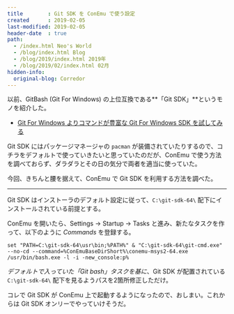 ```yaml
---
title        : Git SDK を ConEmu で使う設定
created      : 2019-02-05
last-modified: 2019-02-05
header-date  : true
path:
  - /index.html Neo's World
  - /blog/index.html Blog
  - /blog/2019/index.html 2019年
  - /blog/2019/02/index.html 02月
hidden-info:
  original-blog: Corredor
---
```


以前、GitBash (Git For Windows) の上位互換である**「Git SDK」**というモノを紹介した。

- [Git For Windows よりコマンドが豊富な Git For Windows SDK を試してみる](/blog/2018/10/11-02.html)

Git SDK にはパッケージマネージャの `pacman` が装備されていたりするので、コチラをデフォルトで使っていきたいと思っていたのだが、ConEmu で使う方法を調べておらず、ダラダラとその日の気分で両者を適当に使っていた。

今回、きちんと腰を据えて、ConEmu で Git SDK を利用する方法を調べた。

---

Git SDK はインストーラのデフォルト設定に従って、`C:\git-sdk-64\` 配下にインストールされている前提とする。

ConEmu を開いたら、Settings → Startup → Tasks と進み、新たなタスクを作って、以下のように *Commands* を登録する。

```batch
set "PATH=C:\git-sdk-64\usr\bin;%PATH%" & "C:\git-sdk-64\git-cmd.exe" --no-cd --command=%ConEmuBaseDirShort%\conemu-msys2-64.exe /usr/bin/bash.exe -l -i -new_console:p%
```

*デフォルトで入っていた「Git bash」タスクを基に*、Git SDK が配置されている `C:\git-sdk-64\` 配下を見るようパスを2箇所修正しただけ。

コレで Git SDK が ConEmu 上で起動するようになったので、おしまい。これからは Git SDK オンリーでやっていけそうだ。

